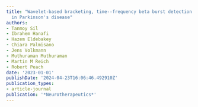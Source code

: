 ```yaml
---
title: "Wavelet-based bracketing, time--frequency beta burst detection: new insights
  in Parkinson's disease"
authors:
- Tanmoy Sil
- Ibrahem Hanafi
- Hazem Eldebakey
- Chiara Palmisano
- Jens Volkmann
- Muthuraman Muthuraman
- Martin M Reich
- Robert Peach
date: '2023-01-01'
publishDate: '2024-04-23T16:06:46.492910Z'
publication_types:
- article-journal
publication: '*Neurotherapeutics*'
---
```

